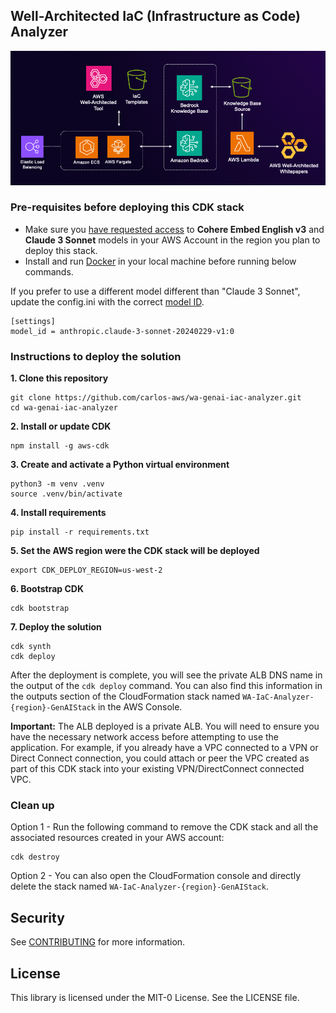 ## Well-Architected IaC (Infrastructure as Code) Analyzer

![solutions_diagram](/assets/wa_genai_app_diagram.png)

### Pre-requisites before deploying this CDK stack
* Make sure you [have requested access](https://docs.aws.amazon.com/bedrock/latest/userguide/model-access-modify.html) to **Cohere Embed English v3** and **Claude 3 Sonnet** models in your AWS Account in the region you plan to deploy this stack.
* Install and run [Docker](https://docs.docker.com/engine/install/) in your local machine before running below commands.

If you prefer to use a different model different than "Claude 3 Sonnet", update the config.ini with the correct [model ID](https://docs.aws.amazon.com/bedrock/latest/userguide/model-ids.html#model-ids-arns).
```
[settings]
model_id = anthropic.claude-3-sonnet-20240229-v1:0
```

### Instructions to deploy the solution

**1. Clone this repository**

```
git clone https://github.com/carlos-aws/wa-genai-iac-analyzer.git
cd wa-genai-iac-analyzer
```

**2. Install or update CDK**

```
npm install -g aws-cdk
```

**3. Create and activate a Python virtual environment**

```
python3 -m venv .venv
source .venv/bin/activate
```

**4. Install requirements**

```
pip install -r requirements.txt
```

**5. Set the AWS region were the CDK stack will be deployed**

```
export CDK_DEPLOY_REGION=us-west-2
```

**6. Bootstrap CDK**

```
cdk bootstrap
```

**7. Deploy the solution**

```
cdk synth
cdk deploy
```

After the deployment is complete, you will see the private ALB DNS name in the output of the `cdk deploy` command. You can also find this information in the outputs section of the CloudFormation stack named `WA-IaC-Analyzer-{region}-GenAIStack` in the AWS Console.

**Important:** The ALB deployed is a private ALB. You will need to ensure you have the necessary network access before attempting to use the application. For example, if you already have a VPC connected to a VPN or Direct Connect connection, you could attach or peer the VPC created as part of this CDK stack into your existing VPN/DirectConnect connected VPC.


### Clean up

Option 1 - Run the following command to remove the CDK stack and all the associated resources created in your AWS account:

```
cdk destroy
```

Option 2 - You can also open the CloudFormation console and directly delete the stack named ``WA-IaC-Analyzer-{region}-GenAIStack``.

## Security

See [CONTRIBUTING](CONTRIBUTING.md#security-issue-notifications) for more information.

## License

This library is licensed under the MIT-0 License. See the LICENSE file.

